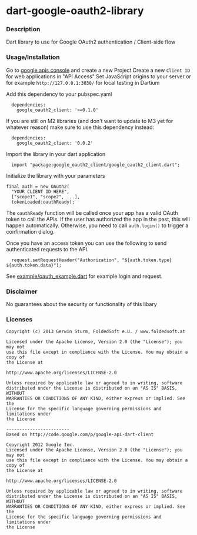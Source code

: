 # dart-google-oauth2-library

### Description

Dart library to use for Google OAuth2 authentication / Client-side flow


### Usage/Installation


Go to [google apis console](https://code.google.com/apis/console/) and create a new Project
Create a new `Client ID` for web applications in "API Access"
Set JavaScript origins to your server or for example `http://127.0.0.1:3030/` for local testing in Dartium

Add this dependency to your pubspec.yaml

```
  dependencies:
    google_oauth2_client: '>=0.1.0'
```

If you are still on M2 libraries (and don't want to update to M3 yet for whatever reason) make sure to use this dependency instead:

```
  dependencies:
    google_oauth2_client: '0.0.2'
```

Import the library in your dart application

```
  import "package:google_oauth2_client/google_oauth2_client.dart";
```

Initialize the library with your parameters

```
final auth = new OAuth2(
  "YOUR CLIENT ID HERE",
  ["scope1", "scope2", ...],
  tokenLoaded:oauthReady);
```

The `oauthReady` function will be called once your app has a valid OAuth token to call the APIs.
If the user has authorized the app in the past, this will happen automatically.
Otherwise, you need to call `auth.login()` to trigger a confirmation dialog.

Once you have an access token you can use the following to send authenticated requests to the API.

```
  request.setRequestHeader("Authorization", "${auth.token.type} ${auth.token.data}");
```

See [example/oauth_example.dart](example/oauth_example.dart) for example login and request.

### Disclaimer

No guarantees about the security or functionality of this libary

### Licenses

```
Copyright (c) 2013 Gerwin Sturm, FoldedSoft e.U. / www.foldedsoft.at

Licensed under the Apache License, Version 2.0 (the "License"); you may not
use this file except in compliance with the License. You may obtain a copy of
the License at

http://www.apache.org/licenses/LICENSE-2.0

Unless required by applicable law or agreed to in writing, software
distributed under the License is distributed on an "AS IS" BASIS, WITHOUT
WARRANTIES OR CONDITIONS OF ANY KIND, either express or implied. See the
License for the specific language governing permissions and limitations under
the License

------------------------
Based on http://code.google.com/p/google-api-dart-client

Copyright 2012 Google Inc.
Licensed under the Apache License, Version 2.0 (the "License"); you may not
use this file except in compliance with the License. You may obtain a copy of
the License at

http://www.apache.org/licenses/LICENSE-2.0

Unless required by applicable law or agreed to in writing, software
distributed under the License is distributed on an "AS IS" BASIS, WITHOUT
WARRANTIES OR CONDITIONS OF ANY KIND, either express or implied. See the
License for the specific language governing permissions and limitations under
the License
```
